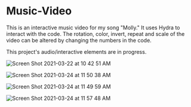 # Music-Video
This is an interactive music video for my song "Molly." It uses Hydra to interact with the code. The rotation, color, invert, repeat and scale of the video can be altered by changing the numbers in the code.  

This project's audio/interactive elements are in progress. 

![Screen Shot 2021-03-22 at 10 42 51 AM](https://user-images.githubusercontent.com/78500088/112342087-f5fad300-8c8f-11eb-94ce-9401141845b3.png)

![Screen Shot 2021-03-24 at 11 50 38 AM](https://user-images.githubusercontent.com/78500088/112351158-a7e9cd80-8c97-11eb-910b-360cf31b252f.png)

![Screen Shot 2021-03-24 at 11 49 59 AM](https://user-images.githubusercontent.com/78500088/112351174-aae4be00-8c97-11eb-9c59-624e6dde0e26.png)

![Screen Shot 2021-03-24 at 11 57 48 AM](https://user-images.githubusercontent.com/78500088/112351962-5aba2b80-8c98-11eb-9f63-8c1c3918d1b6.png)
